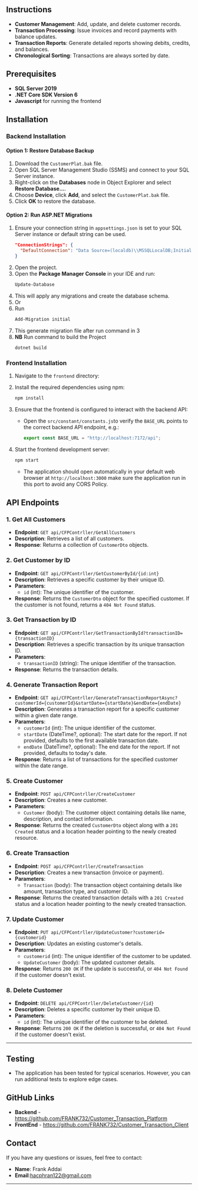 
## Instructions

- **Customer Management**: Add, update, and delete customer records.
- **Transaction Processing**: Issue invoices and record payments with balance updates.
- **Transaction Reports**: Generate detailed reports showing debits, credits, and balances.
- **Chronological Sorting**: Transactions are always sorted by date.

## Prerequisites

- **SQL Server 2019** 
- **.NET Core SDK Version 6**
- **Javascript** for running the frontend

## Installation

### Backend Installation

#### Option 1: Restore Database Backup

1. Download the `CustomerPlat.bak` file.
2. Open SQL Server Management Studio (SSMS) and connect to your SQL Server instance.
3. Right-click on the **Databases** node in Object Explorer and select **Restore Database...**.
4. Choose **Device**, click **Add**, and select the `CustomerPlat.bak` file.
5. Click **OK** to restore the database.

#### Option 2: Run ASP.NET Migrations

1. Ensure your connection string in `appsettings.json` is set to your SQL Server instance or default string can be used.
   ```json
   "ConnectionStrings": {
     "DefaultConnection": "Data Source=(localdb)\\MSSQLLocalDB;Initial Catalog=CustomerPlat;Integrated Security=True;Connect Timeout=30;Encrypt=False;Trust Server Certificate=False;Application Intent=ReadWrite;Multi Subnet Failover=False"
   }
   ```
2. Open the project.
3. Open the **Package Manager Console** in your IDE and run:
   ```bash
   Update-Database
   ```
5. This will apply any migrations and create the database schema.
6. Or
7. Run
   ```bash
   Add-Migration initial
   ```
8. This generate migration file after run command in 3
9. **NB** Run command to build the Project
    ```bash
    dotnet build
    ```
    
   
   

### Frontend Installation

1. Navigate to the `frontend` directory:

2. Install the required dependencies using npm:
   ```bash
   npm install
   ```
3. Ensure that the frontend is configured to interact with the backend API:
   - Open the `src/constant/constants.js`to verify the `BASE_URL` points to the correct backend API endpoint, e.g.:
     ```javascript
     export const BASE_URL = "http://localhost:7172/api";
     ```
4. Start the frontend development server:
   ```bash
   npm start
   ```
   - The application should open automatically in your default web browser at `http://localhost:3000` make sure the application run in this port to avoid any CORS Policy.


## API Endpoints

### 1. **Get All Customers**
   - **Endpoint**: `GET api/CFPContrller/GetAllCustomers`
   - **Description**: Retrieves a list of all customers.
   - **Response**: Returns a collection of `CustomerDto` objects.

### 2. **Get Customer by ID**
   - **Endpoint**: `GET api/CFPContrller/GetCustomerById/{id:int}`
   - **Description**: Retrieves a specific customer by their unique ID.
   - **Parameters**:
     - `id` (int): The unique identifier of the customer.
   - **Response**: Returns the `CustomerDto` object for the specified customer. If the customer is not found, returns a `404 Not Found` status.

### 3. **Get Transaction by ID**
   - **Endpoint**: `GET api/CFPContrller/GetTransactionById?transactionID={transactionID}`
   - **Description**: Retrieves a specific transaction by its unique transaction ID.
   - **Parameters**:
     - `transactionID` (string): The unique identifier of the transaction.
   - **Response**: Returns the transaction details.

### 4. **Generate Transaction Report**
   - **Endpoint**: `GET api/CFPContrller/GenerateTransactionReportAsync?customerId={customerId}&startDate={startDate}&endDate={endDate}`
   - **Description**: Generates a transaction report for a specific customer within a given date range.
   - **Parameters**:
     - `customerId` (int): The unique identifier of the customer.
     - `startDate` (DateTime?, optional): The start date for the report. If not provided, defaults to the first available transaction date.
     - `endDate` (DateTime?, optional): The end date for the report. If not provided, defaults to today's date.
   - **Response**: Returns a list of transactions for the specified customer within the date range.

### 5. **Create Customer**
   - **Endpoint**: `POST api/CFPContrller/CreateCustomer`
   - **Description**: Creates a new customer.
   - **Parameters**:
     - `Customer` (body): The customer object containing details like name, description, and contact information.
   - **Response**: Returns the created `CustomerDto` object along with a `201 Created` status and a location header pointing to the newly created resource.

### 6. **Create Transaction**
   - **Endpoint**: `POST api/CFPContrller/CreateTransaction`
   - **Description**: Creates a new transaction (invoice or payment).
   - **Parameters**:
     - `Transaction` (body): The transaction object containing details like amount, transaction type, and customer ID.
   - **Response**: Returns the created transaction details with a `201 Created` status and a location header pointing to the newly created transaction.

### 7. **Update Customer**
   - **Endpoint**: `PUT api/CFPContrller/UpdateCustomer?customerid={customerid}`
   - **Description**: Updates an existing customer's details.
   - **Parameters**:
     - `customerid` (int): The unique identifier of the customer to be updated.
     - `UpdateCustomer` (body): The updated customer details.
   - **Response**: Returns `200 OK` if the update is successful, or `404 Not Found` if the customer doesn't exist.

### 8. **Delete Customer**
   - **Endpoint**: `DELETE api/CFPContrller/DeleteCustomer/{id}`
   - **Description**: Deletes a specific customer by their unique ID.
   - **Parameters**:
     - `id` (int): The unique identifier of the customer to be deleted.
   - **Response**: Returns `200 OK` if the deletion is successful, or `404 Not Found` if the customer doesn't exist.

---

## Testing

- The application has been tested for typical scenarios. However, you can run additional tests to explore edge cases.

## **GitHub Links**
- **Backend** - https://github.com/FRANK732/Customer_Transaction_Platform
- **FrontEnd** - https://github.com/FRANK732/Customer_Transaction_Client
## Contact

If you have any questions or issues, feel free to contact:

- **Name**: Frank Addai
- **Email**:hacphran122@gmail.com

---
